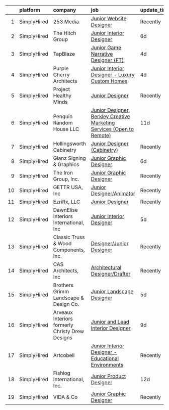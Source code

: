 

|    | platform    | company                                         | job                                                                                                                                                                               | update_time   | location            |
|---:|:------------|:------------------------------------------------|:----------------------------------------------------------------------------------------------------------------------------------------------------------------------------------|:--------------|:--------------------|
|  1 | SimplyHired | 253 Media                                       | [Junior Website Designer](https://www.simplyhired.com/job/PWe2jKMtzydvgfN3PeRiUfyfTsFTAP3ReQ3euKzu57otYwT7NP8NgQ?q=junior+designer)                                               | Recently      | Nashville, TN       |
|  2 | SimplyHired | The Hitch Group                                 | [Junior Interior Designer](https://www.simplyhired.com/job/V6ScJT3ZiwLHiuqH_Hr5W3s7NJbVgNRBOnNJYJHIGQGLATBVwduDmg?q=junior+designer)                                              | 6d            | Arlington, VA       |
|  3 | SimplyHired | TapBlaze                                        | [Junior Game Narrative Designer (FT)](https://www.simplyhired.com/job/8VeeV3waz5eBbVLLyUD5D5eMYWoU6gbYKLvmsTSH5FeO_2k8dyqWeQ?q=junior+designer)                                   | 4d            | Los Angeles, CA     |
|  4 | SimplyHired | Purple Cherry Architects                        | [Junior Interior Designer - Luxury Custom Homes](https://www.simplyhired.com/job/SvAoJbZxgcFwF-Ki-Ono8CmRZfUdaHbG6hd8-145sKIFM11v6GH4Lg?q=junior+designer)                        | 4d            | Annapolis, MD       |
|  5 | SimplyHired | Project Healthy Minds                           | [Junior Designer](https://www.simplyhired.com/job/2Gi76T-wr8RSdfSGfu3-nkcaCvwpSY0dJsDqeq_Lv1VO4vtt5M1dLw?q=junior+designer)                                                       | Recently      | New York, NY        |
|  6 | SimplyHired | Penguin Random House LLC                        | [Junior Designer, Berkley Creative Marketing Services (Open to Remote)](https://www.simplyhired.com/job/ggh2ZIcbxjW6uByW0YkFHLgEzcD_4Ge22lg5QIE4farPWJygz450nA?q=junior+designer) | 11d           | New York, NY        |
|  7 | SimplyHired | Hollingsworth Cabinetry                         | [Junior Designer (Cabinetry)](https://www.simplyhired.com/job/XjA1yIQFLAnzPuY03ZM10WjTM4g0BUx1Uhbb2tlNYaDuR2AA6OiF8g?q=junior+designer)                                           | Recently      | Castle Hayne, NC    |
|  8 | SimplyHired | Glanz Signing & Graphics                        | [Junior Graphic Designer](https://www.simplyhired.com/job/6asJWGagmJP7NdC-U6ffKMCsQFpg76bvDRalKm4P52YHgucqyAGm4Q?q=junior+designer)                                               | 6d            | San Diego, CA       |
|  9 | SimplyHired | The Iron Group, Inc.                            | [Junior Graphic Designer](https://www.simplyhired.com/job/0fD-xH-DY7CCsxZ8HeXqcFFSMJVcKQkdKhqPW9ZGXxE1g1OTTpQdhg?q=junior+designer)                                               | Recently      | Remote              |
| 10 | SimplyHired | GETTR USA, Inc                                  | [Junior Designer/Animator](https://www.simplyhired.com/job/iogG_AlFu4doAixtSQ_1hPdMTQvkItFkz9jJ_dMcQSxu4McKI5ikcw?q=junior+designer)                                              | Recently      | Manhattan, NY       |
| 11 | SimplyHired | EzriRx, LLC                                     | [Junior Designer](https://www.simplyhired.com/job/1knJ8YHFKokFN5PYbYkh1RdC0beohgmol5V9xV95C2cCb0B1AxM7YQ?q=junior+designer)                                                       | Recently      | Remote              |
| 12 | SimplyHired | DawnElise Interiors International, Inc          | [Junior Interior Designer](https://www.simplyhired.com/job/0fE0LcEaa-Yl_yJsYRvLzTw56Lj98D_4ICSwTocdOiMke4bI26Kjmw?q=junior+designer)                                              | 5d            | Fort Lauderdale, FL |
| 13 | SimplyHired | Classic Truss & Wood Components, Inc.           | [Designer/Junior Designer](https://www.simplyhired.com/job/FGqsakCnujAqK9zJ0Rb0LjxcM6RXSGOEWIGiN4Zx0Ovay5aTpq7k7Q?q=junior+designer)                                              | Recently      | Clarksville, IN     |
| 14 | SimplyHired | CAS Architects, Inc                             | [Architectural Designer/Drafter](https://www.simplyhired.com/job/JwRbg44VbkBjGuD5hKITxfb-AKrFfh4QWaKtoAq1tM3HSnuwoSLeWw?q=junior+designer)                                        | Recently      | Mountain View, CA   |
| 15 | SimplyHired | Brothers Grimm Landscape & Design Co.           | [Junior Landscape Designer](https://www.simplyhired.com/job/_6RzTJ8-alNsJaTRTD3xwrQ6O2EDdC4KBEzk8C_Mb0RsfBl-d6GMIw?q=junior+designer)                                             | 5d            | Akron, OH           |
| 16 | SimplyHired | Arveaux Interiors formerly Christy Drew Designs | [Junior and Lead Interior Designer](https://www.simplyhired.com/job/KNRwYku48wMx8sdrp11Rr6gWYMr1_Opyk_GVAbGTvnJFitshPvQOPw?q=junior+designer)                                     | 9d            | Dallas, TX          |
| 17 | SimplyHired | Artcobell                                       | [Junior Interior Designer - Educational Environments](https://www.simplyhired.com/job/DTRFNYBA46Wn__VB0e4eIxe3E_YeS223mCzhRwNwt-FoQKeE9yXjzg?q=junior+designer)                   | Recently      | Temple, TX          |
| 18 | SimplyHired | Fishlog International, Inc.                     | [Junior Product Designer](https://www.simplyhired.com/job/3ECSJCIEk1HcQhPZmnlXdtu6tIaZTZ3ojVt5LGMsUtq5fku1IJpHsw?q=junior+designer)                                               | 12d           | Remote              |
| 19 | SimplyHired | VIDA & Co                                       | [Junior Graphic Designer](https://www.simplyhired.com/job/MFPj8k072KQoOklLnzZX62SSDUt874VJvAIMYe7BV9YcLgG-2mzfvA?q=junior+designer)                                               | Recently      | Remote              |